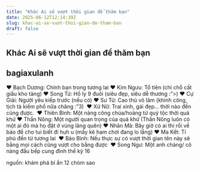 ```yaml
---
title: "Khác Ai sẽ vượt thời gian để thăm bạn"
date: 2025-06-12T12:14:39Z
slug: khac-ai-se-vuot-thoi-gian-de-tham-ban
draft: false
---
```


## Khác Ai sẽ vượt thời gian để thăm bạn

## bagiaxulanh

♥ Bạch Dương: Chính bạn trong tương lai​ 
♥ Kim Ngưu: Tổ tiên (chỉ chỗ cất giấu kho tàng)​ ​♥ Song Tử: Hồ ly 9 đuôi (siêu đẹp, siêu dễ thương :”>)​ ​♥ Cự Giải: Người yêu kiếp trước (nếu có)​ ​♥ Sư Tử: Cao thủ võ lâm (khinh công, tịch tà kiếm phổ nữa chăng :”3) ​ ​♥ Xử Nữ: Trai xinh, gái đẹp… thời nào đến cũng được. ​ ​♥ Thiên Bình: Một nàng công chúa/hoàng tử quý tộc thời quá khứ​ ​♥ Thần Nông: Một người quan trọng của quá khứ (Thần Nông luôn có một ai đó mà họ đặt ở vùng lãng quên)​ ​♥ Nhân Mã: Bây giờ có ai thi rồi về báo đề cho tui biết đi huh u (mấy kẻ ham chơi đang lo lắng)​ ​♥ Ma Kết: Tỉ phú đến từ tương lai ​ ​♥ Bảo Bình: Nếu thực sự có vượt thời gian tên này sẽ bằng mọi cách cũng vượt cho bằng được ​ ​♥ Song Ngư: Một anh chàng/ cô nàng đầu bếp cung đình thế kỷ 16​ 
 
nguồn: khám phá bí ẩn 12 chòm sao​
